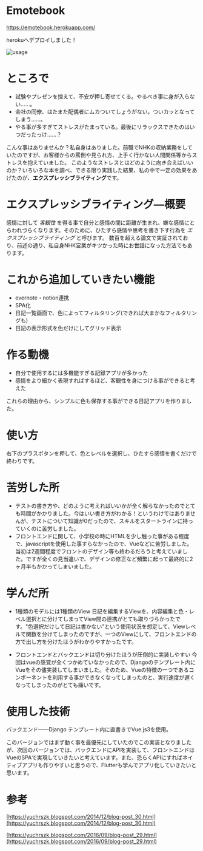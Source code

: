 # Emotebook
https://emotebook.herokuapp.com/

herokuへデプロイしました！

![usage](https://user-images.githubusercontent.com/43209256/113474828-44d51380-94ad-11eb-9906-c4d4fa01f834.gif)

# ところで

- 試験やプレゼンを控えて、不安が押し寄せてくる。やるべき事に身が入らない……。
- 会社の同僚、はたまた配偶者にムカついてしょうがない。ついカッとなってしまう……。
- やる事が多すぎてストレスがたまっている。最後にリラックスできたのはいつだったっけ……？

こんな事はありませんか？私自身はありました。前職でNHKの収納業務をしていたのですが、お客様からの罵倒や見られ方、上手く行かない人間関係等からストレスを抱えていました。
このようなストレスとはどのように向き合えばいいのか？いろいろな本を調べ、できる限り実践した結果、私の中で一定の効果をあげたのが、**エクスプレッシブライティング**です。

# エクスプレッシブライティング―概要

感情に対して *客観性* を得る事で自分と感情の間に距離が生まれ、嫌な感情にとらわれづらくなります。そのために、ひたすら感情や思考を書き下す行為を *エクスプレッシブライティング* と呼びます。
数百を超える論文で実証されており、前述の通り、私自身NHK営業がキツかった時にお世話になった方法でもあります。

# これから追加していきたい機能

- evernote・notion連携
- SPA化
- 日記一覧画面で、色によってフィルタリング(できれば大まかなフィルタリングも)
- 日記の表示形式を色だけにしてグリッド表示

# 作る動機

- 自分で使用するには多機能すぎる記録アプリが多かった
- 感情をより細かく表現すればするほど、客観性を身につける事ができると考えた

これらの理由から、シンプルに色も保存する事ができる日記アプリを作りました。

# 使い方

右下のプラスボタンを押して、色とレベルを選択し、ひたすら感情を書くだけで終わりです。

# 苦労した所

- テストの書き方や、どのように考えればいいかが全く解らなかったのでとても時間がかかりました。今はいい書き方がわかる！というわけではありませんが、テストについて知識が0だったので、スキルをスタートラインに持っていくのに苦労しました。
- フロントエンドに関して、小学校の時にHTMLを少し触った事がある程度で、javascriptを使用した事すらなかったので、Vueなどに苦労しました。当初は2週間程度でフロントのデザイン等も終わるだろうと考えていました。ですが全くの見当違いで、デザインの修正など頻繁に起って最終的に2ヶ月半もかかってしまいました。

# 学んだ所

- 1種類のモデルには1種類のView
日記を編集するViewを、内容編集と色・レベル選択とに分けてしまってView間の連携がとても取りづらかったです。"色選択だけして日記は書かない"という使用状況を想定して、Viewレベルで関数を分けてしまったのですが、一つのViewにして、フロントエンドの方で出し方を分けたほうがわかりやすかったです。

- フロントエンドとバックエンドは切り分けたほうが圧倒的に実装しやすい
今回はvueの感覚が全くつかめていなかったので、Djangoのテンプレート内にVueをその儘実装してしまいました。そのため、Vueの特徴の一つであるコンポーネントを利用する事ができなくなってしまったのと、実行速度が遅くなってしまったのがとても痛いです。

# 使用した技術

バックエンド――Django
テンプレート内に直書きでVue.js3を使用。

このバージョンではまず動く事を最優先にしていたのでこの実装となりましたが、次回のバージョンでは、バックエンドにAPIを実装して、フロントエンドはVueのSPAで実現していきたいと考えています。また、恐らくAPIにすればネイティブアプリも作りやすいと思うので、Flutterも学んでアプリ化していきたいと思います。

# 参考

[https://yuchrszk.blogspot.com/2014/12/blog-post_30.html](https://yuchrszk.blogspot.com/2014/12/blog-post_30.html)

[https://yuchrszk.blogspot.com/2016/09/blog-post_29.html](https://yuchrszk.blogspot.com/2016/09/blog-post_29.html)
